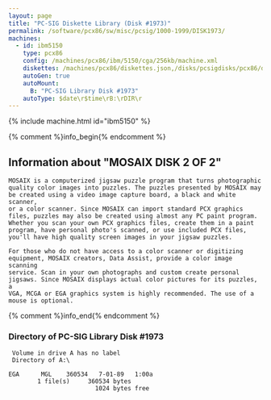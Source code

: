 ```yaml
---
layout: page
title: "PC-SIG Diskette Library (Disk #1973)"
permalink: /software/pcx86/sw/misc/pcsig/1000-1999/DISK1973/
machines:
  - id: ibm5150
    type: pcx86
    config: /machines/pcx86/ibm/5150/cga/256kb/machine.xml
    diskettes: /machines/pcx86/diskettes.json,/disks/pcsigdisks/pcx86/diskettes.json
    autoGen: true
    autoMount:
      B: "PC-SIG Library Disk #1973"
    autoType: $date\r$time\rB:\rDIR\r
---
```


{% include machine.html id="ibm5150" %}

{% comment %}info_begin{% endcomment %}

## Information about "MOSAIX DISK 2 OF 2"

    MOSAIX is a computerized jigsaw puzzle program that turns photographic
    quality color images into puzzles. The puzzles presented by MOSAIX may
    be created using a video image capture board, a black and white scanner,
    or a color scanner. Since MOSAIX can import standard PCX graphics
    files, puzzles may also be created using almost any PC paint program.
    Whether you scan your own PCX graphics files, create them in a paint
    program, have personal photo's scanned, or use included PCX files,
    you'll have high quality screen images in your jigsaw puzzles.
    
    For those who do not have access to a color scanner or digitizing
    equipment, MOSAIX creators, Data Assist, provide a color image scanning
    service. Scan in your own photographs and custom create personal
    jigsaws. Since MOSAIX displays actual color pictures for its puzzles, a
    VGA, MCGA or EGA graphics system is highly recommended. The use of a
    mouse is optional.
{% comment %}info_end{% endcomment %}


### Directory of PC-SIG Library Disk #1973

     Volume in drive A has no label
     Directory of A:\

    EGA      MGL    360534   7-01-89   1:00a
            1 file(s)     360534 bytes
                            1024 bytes free
